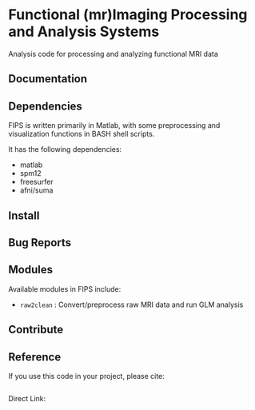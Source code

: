 # Functional (mr)Imaging Processing and Analysis Systems
Analysis code for processing and analyzing functional MRI data

## Documentation


## Dependencies

FIPS is written primarily in Matlab, with some preprocessing and visualization functions in BASH shell scripts.

It has the following dependencies:
- matlab
- spm12
- freesurfer
- afni/suma

## Install


## Bug Reports


## Modules

Available modules in FIPS include:

- ```raw2clean``` : Convert/preprocess raw MRI data and run GLM analysis


## Contribute


## Reference

If you use this code in your project, please cite:

```

```

Direct Link: 